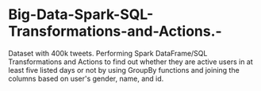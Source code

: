 # Big-Data-Spark-SQL-Transformations-and-Actions.-
Dataset with 400k tweets. Performing Spark DataFrame/SQL Transformations and Actions to find out whether they are active users in at least five listed days or not by using GroupBy functions and joining the columns based on user's gender, name, and id.
